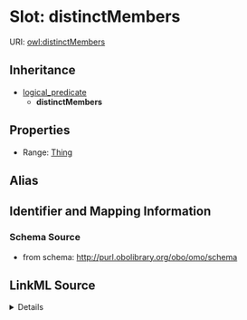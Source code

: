 # Slot: distinctMembers

URI: [owl:distinctMembers](http://www.w3.org/2002/07/owl#distinctMembers)




## Inheritance

* [logical_predicate](logical_predicate.md)
    * **distinctMembers**







## Properties

* Range: [Thing](Thing.md)






## Alias




## Identifier and Mapping Information







### Schema Source


* from schema: http://purl.obolibrary.org/obo/omo/schema




## LinkML Source

<details>
```yaml
name: distinctMembers
from_schema: http://purl.obolibrary.org/obo/omo/schema
rank: 1000
is_a: logical_predicate
slot_uri: owl:distinctMembers
alias: distinctMembers
range: Thing

```
</details>